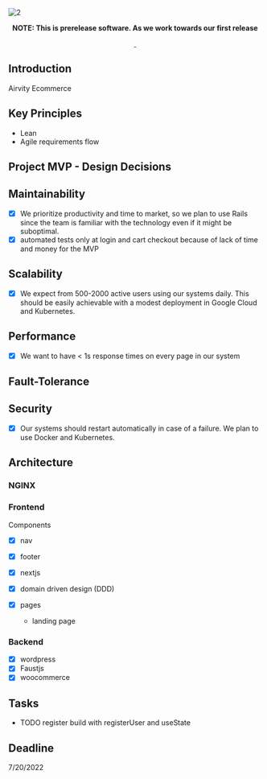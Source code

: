 ![2](https://user-images.githubusercontent.com/31682578/169808246-7ce1f8c4-cb6e-45e9-9b97-00a95cae6bed.png)

<p align="center">
  <strong>
    NOTE: This is prerelease software. As we work towards our first release
  </strong>
</p>

<p align="center">
  <a aria-label="NPM version" href="https://www.npmjs.com/package/@faustjs/core">
    <img alt="" src="https://img.shields.io/npm/v/@faustjs/core?color=7e5cef&style=for-the-badge">
  </a>

  <a aria-label="License" href="https://github.com/wpengine/faustjs/blob/canary/LICENSE">
    <img alt="" src="https://img.shields.io/npm/l/@faustjs/core?color=7e5cef&style=for-the-badge">
  </a>
</p>

## Introduction

Airvity Ecommerce

## Key Principles

-   Lean
-   Agile requirements flow

## Project MVP - Design Decisions

## Maintainability

-   [x] We prioritize productivity and time to market, so we plan to use Rails since the team is familiar with the technology even if it might be suboptimal.
-   [x] automated tests only at login and cart checkout because of lack of time and money for the MVP

## Scalability

-   [x] We expect from 500-2000 active users using our systems daily. This should be easily achievable with a modest deployment in Google Cloud and Kubernetes.

## Performance

-   [x] We want to have < 1s response times on every page in our system

## Fault-Tolerance

## Security

-   [x] Our systems should restart automatically in case of a failure. We plan to use Docker and Kubernetes.

## Architecture

### NGINX

### Frontend

Components

-   [x] nav
-   [x] footer

-   [x] nextjs
-   [x] domain driven design (DDD)
-   [x] pages
    -   landing page

### Backend

-   [x] wordpress
-   [x] Faustjs
-   [x] woocommerce

## Tasks

-   TODO register build with registerUser and useState

## Deadline

7/20/2022

